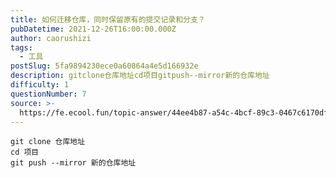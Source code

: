 ```yaml
---
title: 如何迁移仓库，同时保留原有的提交记录和分支？
pubDatetime: 2021-12-26T16:00:00.000Z
author: caorushizi
tags:
  - 工具
postSlug: 5fa9894230ece0a60864a4e5d166932e
description: gitclone仓库地址cd项目gitpush--mirror新的仓库地址
difficulty: 1
questionNumber: 7
source: >-
  https://fe.ecool.fun/topic-answer/44ee4b87-a54c-4bcf-89c3-0467c6170dff?orderBy=updateTime&order=desc&tagId=29
---
```


    git clone 仓库地址
    cd 项目
    git push --mirror 新的仓库地址
